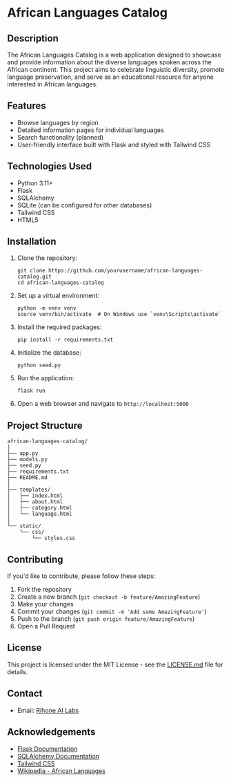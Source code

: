 # African Languages Catalog

## Description

The African Languages Catalog is a web application designed to showcase and provide information about the diverse languages spoken across the African continent. This project aims to celebrate linguistic diversity, promote language preservation, and serve as an educational resource for anyone interested in African languages.

## Features

- Browse languages by region
- Detailed information pages for individual languages
- Search functionality (planned)
- User-friendly interface built with Flask and styled with Tailwind CSS

## Technologies Used

- Python 3.11+
- Flask
- SQLAlchemy
- SQLite (can be configured for other databases)
- Tailwind CSS
- HTML5

## Installation

1. Clone the repository:
   ```
   git clone https://github.com/yourusername/african-languages-catalog.git
   cd african-languages-catalog
   ```

2. Set up a virtual environment:
   ```
   python -m venv venv
   source venv/bin/activate  # On Windows use `venv\Scripts\activate`
   ```

3. Install the required packages:
   ```
   pip install -r requirements.txt
   ```

4. Initialize the database:
   ```
   python seed.py
   ```

5. Run the application:
   ```
   flask run
   ```

6. Open a web browser and navigate to `http://localhost:5000`

## Project Structure

```
african-languages-catalog/
│
├── app.py
├── models.py
├── seed.py
├── requirements.txt
├── README.md
│
├── templates/
│   ├── index.html
│   ├── about.html
│   ├── category.html
│   └── language.html
│
└── static/
    └── css/
        └── styles.css
```

## Contributing

If you'd like to contribute, please follow these steps:

1. Fork the repository
2. Create a new branch (`git checkout -b feature/AmazingFeature`)
3. Make your changes
4. Commit your changes (`git commit -m 'Add some AmazingFeature'`)
5. Push to the branch (`git push origin feature/AmazingFeature`)
6. Open a Pull Request

## License

This project is licensed under the MIT License - see the [LICENSE.md](LICENSE.md) file for details.

## Contact

- Email: [Rihone AI Labs](mailto:info@rihonegroup.com)

## Acknowledgements

- [Flask Documentation](https://flask.palletsprojects.com/)
- [SQLAlchemy Documentation](https://docs.sqlalchemy.org/)
- [Tailwind CSS](https://tailwindcss.com/)
- [Wikipedia - African Languages](https://en.wikipedia.org/wiki/Languages_of_Africa)
